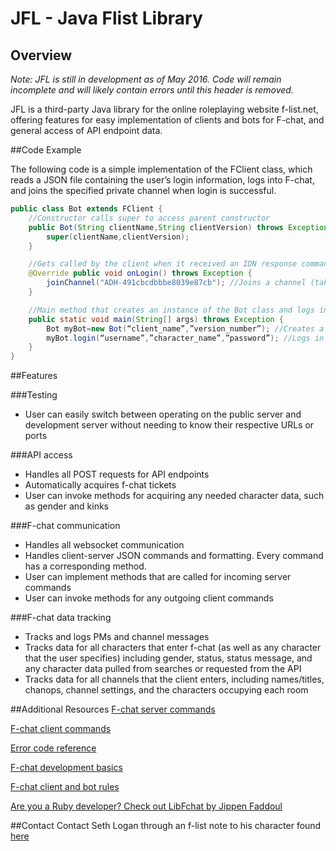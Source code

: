 # JFL - Java Flist Library

## Overview
*Note: JFL is still in development as of May 2016. Code will remain incomplete and will likely contain errors until this header is removed.*

JFL is a third-party Java library for the online roleplaying website f-list.net, offering features for easy implementation of clients and bots for F-chat, and general access of API endpoint data.

##Code Example

The following code is a simple implementation of the FClient class, which reads a JSON file containing the user’s login information, logs into F-chat, and joins the specified private channel when login is successful.

```java
public class Bot extends FClient {
    //Constructor calls super to access parent constructor
    public Bot(String clientName,String clientVersion) throws Exception {
        super(clientName,clientVersion);
    }

    //Gets called by the client when it received an IDN response command from the server
    @Override public void onLogin() throws Exception {
        joinChannel("ADH-491cbcdbbbe8039e87cb"); //Joins a channel (takes one parameter, the name of the room)
    }

    //Main method that creates an instance of the Bot class and logs in
    public static void main(String[] args) throws Exception {
        Bot myBot=new Bot(“client_name”,”version_number”); //Creates a bot (FClient) object
        myBot.login(“username”,”character_name”,”password”); //Logs in
    }
}
```

##Features 

###Testing 
* User can easily switch between operating on the public server and development server without needing to know their respective URLs or ports

###API access
* Handles all POST requests for API endpoints
 * Automatically acquires f-chat tickets
 * User can invoke methods for acquiring any needed character data, such as gender and kinks

###F-chat communication
* Handles all websocket communication 
* Handles client-server JSON commands and formatting. Every command has a corresponding method.
 * User can implement methods that are called for incoming server commands
 * User can invoke methods for any outgoing client commands


###F-chat data tracking
* Tracks and logs PMs and channel messages
* Tracks data for all characters that enter f-chat (as well as any character that the user specifies) including gender, status, status message, and any character data pulled from searches or requested from the API
* Tracks data for all channels that the client enters, including names/titles, chanops, channel settings, and the characters occupying each room


##Additional Resources
[F-chat server commands](https://wiki.f-list.net/F-Chat_Server_Commands)

[F-chat client commands](https://wiki.f-list.net/F-Chat_Client_Commands)

[Error code reference](https://wiki.f-list.net/F-Chat_Error_Codes)

[F-chat development basics](https://wiki.f-list.net/F-Chat_Protocol)

[F-chat client and bot rules](https://wiki.f-list.net/F-Chat_Protocol#Guidelines)

[Are you a Ruby developer? Check out LibFchat by Jippen Faddoul](https://github.com/rgooler/libfchat-ruby)

##Contact
Contact Seth Logan through an f-list note to his character found [here](https://www.f-list.net/c/slogan/)